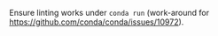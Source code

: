 Ensure linting works under `conda run` (work-around for https://github.com/conda/conda/issues/10972).
